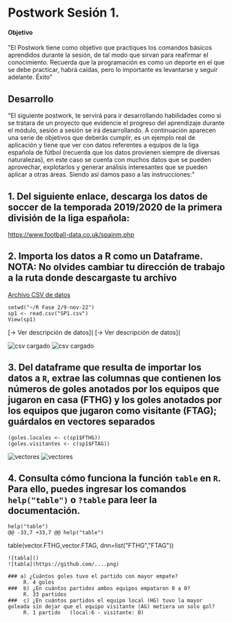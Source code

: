 # Postwork Sesión 1.

#### Objetivo

"El Postwork tiene como objetivo que practiques los comandos básicos aprendidos 
durante la sesión, de tal modo que sirvan para reafirmar el conocimiento. Recuerda 
que la programación es como un deporte en el que se debe practicar, habrá caídas, 
pero lo importante es levantarse y seguir adelante. Éxito"

## Desarrollo

"El siguiente postwork, te servirá para ir desarrollando habilidades como si se 
tratara de un proyecto que evidencie el progreso del aprendizaje durante el módulo, 
sesión a sesión se irá desarrollando.
A continuación aparecen una serie de objetivos que deberás cumplir, es un ejemplo 
real de aplicación y tiene que ver con datos referentes a equipos de la liga española 
de fútbol (recuerda que los datos provienen siempre de diversas naturalezas), en 
este caso se cuenta con muchos datos que se pueden aprovechar, explotarlos y generar 
análisis interesantes que se pueden aplicar a otras áreas. Siendo así damos paso a las instrucciones:" 

## 1. Del siguiente enlace, descarga los datos de soccer de la temporada 2019/2020 de la primera división de la liga española: 
https://www.football-data.co.uk/spainm.php

## 2. Importa los datos a R como un Dataframe. NOTA: No olvides cambiar tu dirección de trabajo a la ruta donde descargaste tu archivo

[Archivo CSV de datos](https://github.com/MarthaSoriano/BEDU-data-science-f2/main/SP1.csv)

```
setwd("~/R Fase 2/9-nov-22")
sp1 <- read.csv("SP1.csv")
View(sp1)
```
[-> Ver descripción de datos](
[-> Ver descripción de datos](

![csv cargado]()
![csv cargado]()

## 3. Del dataframe que resulta de importar los datos a `R`, extrae las columnas que contienen los números de goles anotados por los equipos que jugaron en casa (FTHG) y los goles anotados por los equipos que jugaron como visitante (FTAG); guárdalos en vectores separados
```
(goles.locales <- c(sp1$FTHG))
(goles.visitantes <- c(sp1$FTAG))

```
![vectores](https://github.com/....png)
![vectores](https://github.com/...png)
## 4. Consulta cómo funciona la función `table` en `R`. Para ello, puedes ingresar los comandos `help("table")` o `?table` para leer la documentación.
```
help("table")
@@ -33,7 +33,7 @@ help("table")
```
table(vector.FTHG,vector.FTAG, dnn=list("FTHG","FTAG"))
```
![tabla]()
![tabla](https://github.com/....png)

### a) ¿Cuántos goles tuvo el partido con mayor empate?
     R. 4 goles  
###  b) ¿En cuántos partidos ambos equipos empataron 0 a 0?
     R. 33 partidos
###  c) ¿En cuántos partidos el equipo local (HG) tuvo la mayor goleada sin dejar que el equipo visitante (AG) metiera un solo gol?
     R. 1 partido   (local:6 - visitante: 0)
